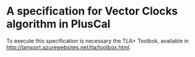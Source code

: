 # A specification for Vector Clocks algorithm in PlusCal

To execute this specification is necessary the TLA+ Toolbok, available in http://lamport.azurewebsites.net/tla/toolbox.html.
